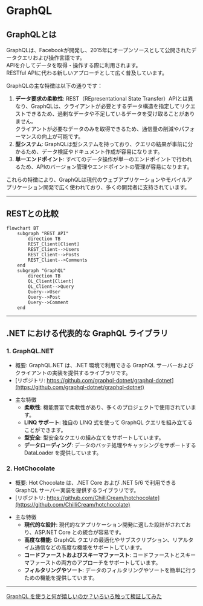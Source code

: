 # GraphQL

## GraphQLとは

GraphQLは、Facebookが開発し、2015年にオープンソースとして公開されたデータクエリおよび操作言語です。  
APIを介してデータを取得・操作する際に利用されます。  
RESTful APIに代わる新しいアプローチとして広く普及しています。  

GraphQLの主な特徴は以下の通りです：  

1. **データ要求の柔軟性**: REST（REpresentational State Transfer）APIとは異なり、GraphQLは、クライアントが必要とするデータ構造を指定してリクエストできるため、過剰なデータや不足しているデータを受け取ることがありません。  
   クライアントが必要なデータのみを取得できるため、通信量の削減やパフォーマンスの向上が可能です。  
2. **型システム**: GraphQLは型システムを持っており、クエリの結果が事前に分かるため、データ検証やドキュメント作成が容易になります。  
3. **単一エンドポイント**: すべてのデータ操作が単一のエンドポイントで行われるため、APIのバージョン管理やエンドポイントの管理が容易になります。  

これらの特徴により、GraphQLは現代のウェブアプリケーションやモバイルアプリケーション開発で広く使われており、多くの開発者に支持されています。  

---

## RESTとの比較

``` mermaid
flowchart BT
    subgraph "REST API"
        direction TB
        REST_Client[Client]
        REST_Client-->Users
        REST_Client-->Posts
        REST_Client-->Comments
    end
    subgraph "GraphQL"
        direction TB
        QL_Client[Client]
        QL_Client-->Query
        Query-->User
        Query-->Post
        Query-->Comment
    end
```

---

## \.NET における代表的な GraphQL ライブラリ

### 1. GraphQL\.NET

- 概要: GraphQL\.NET は、.NET 環境で利用できる GraphQL サーバーおよびクライアントの実装を提供するライブラリです。  
- [リポジトリ: https://github.com/graphql-dotnet/graphql-dotnet](https://github.com/graphql-dotnet/graphql-dotnet)  

<!--  -->
- 主な特徴  
  - **柔軟性**: 機能豊富で柔軟性があり、多くのプロジェクトで使用されています。  
  - **LINQ サポート**: 独自の LINQ 式を使って GraphQL クエリを組み立てることができます。  
  - **型安全**: 型安全なクエリの組み立てをサポートしています。  
  - **データローディング**: データのバッチ処理やキャッシングをサポートする DataLoader を提供しています。  

### 2. HotChocolate

- 概要: Hot Chocolate は、.NET Core および .NET 5/6 で利用できる GraphQL サーバー実装を提供するライブラリです。  
- [リポジトリ: https://github.com/ChilliCream/hotchocolate](https://github.com/ChilliCream/hotchocolate)  

<!--  -->
- 主な特徴  
  - **現代的な設計**: 現代的なアプリケーション開発に適した設計がされており、ASP.NET Core との統合が容易です。  
  - **高度な機能**: GraphQL クエリの最適化やサブスクリプション、リアルタイム通信などの高度な機能をサポートしています。  
  - **コードファーストおよびスキーマファースト**: コードファーストとスキーマファーストの両方のアプローチをサポートしています。  
  - **フィルタリングやソート**: データのフィルタリングやソートを簡単に行うための機能を提供しています。  

---

[GraphQL を使うと何が嬉しいのか？いろいろ触って検証してみた](https://sitest.jp/blog/?p=11001)  
